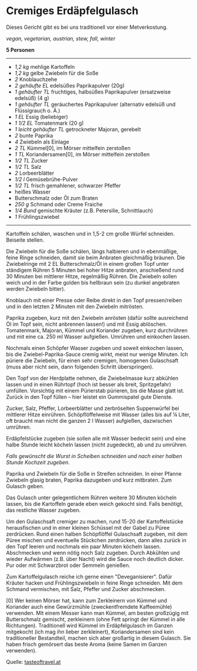 # Cremiges Erdäpfelgulasch

Dieses Gericht gibt es bei uns traditionell vor einer Metverkostung.

*vegan, vegetarian, austrian, stew, fall, winter*

**5 Personen**

---

- *1,2 kg* mehlige Kartoffeln
- *1,2 kg* gelbe Zwiebeln für die Soße
- *2* Knoblauchzehe
- *2 gehäufte EL* edelsüßes Paprikapulver (20g)
- *1 gehäufter TL* fruchtiges, halbsüßes Paprikapulver (ersatzweise edelsüß) (4 g) 
- *1 gehäufter TL* geräuchertes Paprikapulver (alternativ edelsüß und Flüssigrauch o. Ä.)
- *1 EL* Essig (beliebiger)
- *1 1/2 EL* Tomatenmark (20 g) 
- *1 leicht gehäufter TL* getrockneter Majoran, gerebelt
- *2* bunte Paprika
- *4* Zwiebeln als Einlage
- *2 TL* Kümmel[0], im Mörser mittelfein zerstoßen
- *1 TL* Koriandersamen[0], im Mörser mittelfein zerstoßen
- *1/2 TL* Zucker
- *1/2 TL* Salz
- *2* Lorbeerblätter
- *1/2 l* Gemüsebrühe-Pulver
- *1/2 TL* frisch gemahlener, schwarzer Pfeffer
- heißes Wasser
- Butterschmalz oder Öl zum Braten 
- *250 g* Schmand oder Creme Fraiche
- *1/4 Bund* gemischte Kräuter (z.B. Petersilie, Schnittlauch)
- *1* Frühlingszwiebel

---

Kartoffeln schälen, waschen und in 1,5-2 cm große Würfel schneiden. Beiseite stellen.

Die Zwiebeln für die Soße schälen, längs halbieren und in ebenmäßige, feine Ringe schneiden, damit sie beim Anbraten gleichmäßig bräunen. Die Zwiebelringe mit 2 EL Butterschmalz/Öl in einem großen Topf unter ständigem Rühren 5 Minuten bei hoher Hitze anbraten, anschießend rund 30 Minuten bei mittlerer Hitze, regelmäßig Rühren. Die Zwiebeln sollen weich und in der Farbe golden bis hellbraun sein (zu dunkel angebraten werden Zwiebeln bitter).

Knoblauch mit einer Presse oder Reibe direkt in den Topf pressen/reiben und in den letzten 2 Minuten mit den Zwiebeln mitrösten.

Paprika zugeben, kurz mit den Zwiebeln anrösten (dafür sollte ausreichend Öl im Topf sein, nicht anbrennen lassen!) und mit Essig ablöschen. Tomatenmark, Majoran, Kümmel und Koriander zugeben, kurz durchrühren und mit eine ca. 250 ml Wasser aufgießen. Umrühren und einkochen lassen.

Nochmals einen Schöpfer Wasser zugeben und soweit einkochen lassen, bis die Zwiebel-Paprika-Sauce cremig wirkt, meist nur wenige Minuten. Ich püriere die Zwiebeln, für einen sehr cremigen, homogenen Gulaschsaft (muss aber nicht sein, dann folgenden Schritt überspringen).

Den Topf von der Herdplatte nehmen, die Zwiebelmasse kurz abkühlen lassen und in einen Rührtopf (hoch ist besser als breit, Spritzgefahr) umfüllen. Vorsichtig mit einem Pürierstab pürieren, bis die Masse glatt ist. Zurück in den Topf füllen – hier leistet ein Gummispatel gute Dienste.

Zucker, Salz, Pfeffer, Lorbeerblätter und zerbröselten Suppenwürfel bei mittlerer Hitze einrühren. Schöpflöffelweise mit Wasser (alles bis auf ¼ Liter, oft braucht man nicht die ganzen 2 l Wasser) aufgießen, dazwischen umrühren.

Erdäpfelstücke zugeben (sie sollen alle mit Wasser bedeckt sein) und eine halbe Stunde leicht köcheln lassen (nicht zugedeckt), ab und zu umrühren. 

*Falls gewünscht die Wurst in Scheiben schneiden und nach einer halben Stunde Kochzeit zugeben.*

Paprika und Zwiebeln für die Soße in Streifen schneiden. In einer Pfanne Zwiebeln glasig braten, Paprika dazugeben und kurz mitbraten. Zum Gulasch geben. 

Das Gulasch unter gelegentlichem Rühren weitere 30 Minuten köcheln lassen, bis die Kartoffeln gerade eben weich gekocht sind. Falls benötigt, das restliche Wasser zugeben.

Um den Gulaschsaft cremiger zu machen, rund 15-20 der Kartoffelstücke herausfischen und in einer kleinen Schüssel mit der Gabel zu Püree zerdrücken. Rund einen halben Schöpflöffel Gulaschsaft zugeben, mit dem Püree mischen und eventuelle Stückchen zerdrücken, dann alles zurück in den Topf leeren und nochmals ein paar Minuten köcheln lassen. Abschmecken und wenn nötig noch Salz zugeben.
Durch Abkühlen und wieder Aufwärmen (z.B. über Nacht) wird die Sauce noch deutlich dicker. Pur oder mit Schwarzbrot oder Semmeln genießen.

Zum Kartoffelgulasch reiche ich gerne einen "Deveganisierer". Dafür Kräuter hacken und Frühlingszwiebeln in feine Ringe schneiden. Mit dem Schmand vermischen, mit Salz, Pfeffer und Zucker abschmecken.

[0] Wer keinen Mörser hat, kann zum Zerkleinern von Kümmel und Koriander auch eine Gewürzmühle (zweckentfremdete Kaffeemühle) verwenden. Mit einem Messer kann man Kümmel, am besten großzügig mit Butterschmalz gemischt, zerkleinern (ohne Fett springt der Kümmel in alle Richtungen). Traditionell wird Kümmel im Erdäpfelgulasch im Ganzen mitgekocht (ich mag ihn lieber zerkleinert), Koriandersamen sind kein traditioneller Bestandteil, machen sich aber großartig in diesem Gulasch. Sie haben frisch gemörsert das beste Aroma (keine Samen im Ganzen verwenden).

Quelle: [tasteoftravel.at](http://www.tasteoftravel.at/cremiges-erdaepfelgulasch-kartoffelgulasch/)